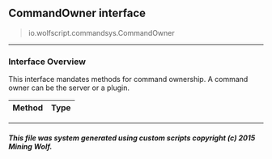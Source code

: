 ## CommandOwner __interface__

>io.wolfscript.commandsys.CommandOwner

---

### Interface Overview

This interface mandates methods for command ownership. A command owner can be the server or a plugin.

Method | Type   
--- | :--- 



---



##### This file was system generated using custom scripts copyright (c) 2015 Mining Wolf.
	

